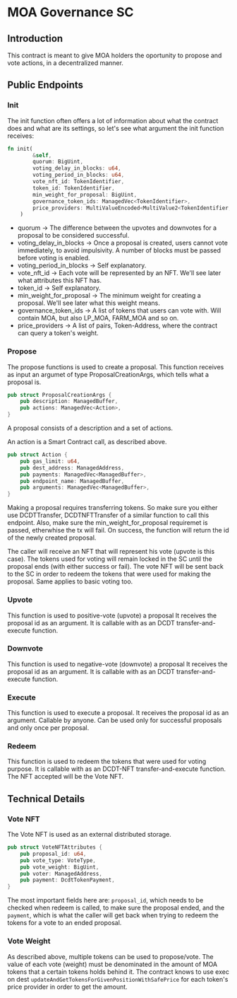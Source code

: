 # MOA Governance SC

## Introduction

This contract is meant to give MOA holders the oportunity to propose and vote actions, in a decentralized manner.

## Public Endpoints

### Init

The init function often offers a lot of information about what the contract does and what are its settings, so let's see what argument the init function receives:

```rust
fn init(
        &self,
        quorum: BigUint,
        voting_delay_in_blocks: u64,
        voting_period_in_blocks: u64,
        vote_nft_id: TokenIdentifier,
        token_id: TokenIdentifier,
        min_weight_for_proposal: BigUint,
        governance_token_ids: ManagedVec<TokenIdentifier>,
        price_providers: MultiValueEncoded<MultiValue2<TokenIdentifier, ManagedAddress>>
    )
```

- quorum -> The difference between the upvotes and downvotes for a proposal to be considered successful.
- voting_delay_in_blocks -> Once a proposal is created, users cannot vote immediately, to avoid impulsivity. A number of blocks must be passed before voting is enabled.
- voting_period_in_blocks -> Self explanatory.
- vote_nft_id -> Each vote will be represented by an NFT. We'll see later what attributes this NFT has.
- token_id -> Self explanatory.
- min_weight_for_proposal -> The minimum weight for creating a proposal. We'll see later what this weight means.
- governance_token_ids -> A list of tokens that users can vote with. Will contain MOA, but also LP_MOA, FARM_MOA and so on.
- price_providers -> A list of pairs, Token-Address, where the contract can query a token's weight.

### Propose

The propose functions is used to create a proposal. This function receives as input an argumet of type ProposalCreationArgs, which tells what a proposal is.

```rust
pub struct ProposalCreationArgs {
    pub description: ManagedBuffer,
    pub actions: ManagedVec<Action>,
}
```

A proposal consists of a description and a set of actions.

An action is a Smart Contract call, as described above.

```rust
pub struct Action {
    pub gas_limit: u64,
    pub dest_address: ManagedAddress,
    pub payments: ManagedVec<ManagedBuffer>,
    pub endpoint_name: ManagedBuffer,
    pub arguments: ManagedVec<ManagedBuffer>,
}
```

Making a proposal requires transferring tokens. So make sure you either use DCDTTransfer, DCDTNFTTransfer of a similar function to call this endpoint.
Also, make sure the min_weight_for_proposal requiremet is passed, etherwhise the tx will fail.
On success, the function will return the id of the newly created proposal.

The caller will receive an NFT that will represent his vote (upvote is this case). The tokens used for voting will remain locked in the SC until the proposal ends (with either success or fail). The vote NFT will be sent back to the SC in order to redeem the tokens that were used for making the proposal. Same applies to basic voting too.

### Upvote

This function is used to positive-vote (upvote) a proposal It receives the proposal id as an argument. It is callable with as an DCDT transfer-and-execute function.

### Downvote

This function is used to negative-vote (downvote) a proposal It receives the proposal id as an argument. It is callable with as an DCDT transfer-and-execute function.

### Execute

This function is used to execute a proposal. It receives the proposal id as an argument. Callable by anyone. Can be used only for successful proposals and only once per proposal.

### Redeem

This function is used to redeem the tokens that were used for voting purpose. It is callable with as an DCDT-NFT transfer-and-execute function. The NFT accepted will be the Vote NFT.

## Technical Details

### Vote NFT

The Vote NFT is used as an external distributed storage.

```rust
pub struct VoteNFTAttributes {
    pub proposal_id: u64,
    pub vote_type: VoteType,
    pub vote_weight: BigUint,
    pub voter: ManagedAddress,
    pub payment: DcdtTokenPayment,
}
```

The most important fields here are: ```proposal_id```, which needs to be checked when redeem is called, to make sure the proposal ended, and the ```payment```, which is what the caller will get back when trying to redeem the tokens for a vote to an ended proposal.

### Vote Weight

As described above, multiple tokens can be used to propose/vote. The value of each vote (weight) must be denominated in the amount of MOA tokens that a certain tokens holds behind it. The contract knows to use exec on dest ```updateAndGetTokensForGivenPositionWithSafePrice``` for each token's price provider in order to get the amount.
